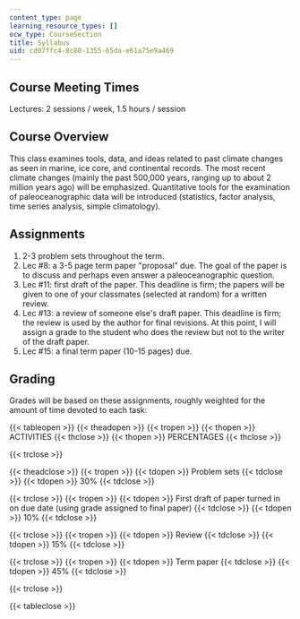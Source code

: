 ```yaml
---
content_type: page
learning_resource_types: []
ocw_type: CourseSection
title: Syllabus
uid: cd07ffc4-8c80-1355-65da-e61a75e9a469
---
```


Course Meeting Times
--------------------

Lectures: 2 sessions / week, 1.5 hours / session

Course Overview
---------------

This class examines tools, data, and ideas related to past climate changes as seen in marine, ice core, and continental records. The most recent climate changes (mainly the past 500,000 years, ranging up to about 2 million years ago) will be emphasized. Quantitative tools for the examination of paleoceanographic data will be introduced (statistics, factor analysis, time series analysis, simple climatology).

Assignments
-----------

1.  2-3 problem sets throughout the term.
2.  Lec #8: a 3-5 page term paper "proposal" due. The goal of the paper is to discuss and perhaps even answer a paleoceanographic question.
3.  Lec #11: first draft of the paper. This deadline is firm; the papers will be given to one of your classmates (selected at random) for a written review.
4.  Lec #13: a review of someone else's draft paper. This deadline is firm; the review is used by the author for final revisions. At this point, I will assign a grade to the student who does the review but not to the writer of the draft paper.
5.  Lec #15: a final term paper (10-15 pages) due.

Grading
-------

Grades will be based on these assignments, roughly weighted for the amount of time devoted to each task:

{{< tableopen >}}
{{< theadopen >}}
{{< tropen >}}
{{< thopen >}}
ACTIVITIES
{{< thclose >}}
{{< thopen >}}
PERCENTAGES
{{< thclose >}}

{{< trclose >}}

{{< theadclose >}}
{{< tropen >}}
{{< tdopen >}}
Problem sets
{{< tdclose >}}
{{< tdopen >}}
30%
{{< tdclose >}}

{{< trclose >}}
{{< tropen >}}
{{< tdopen >}}
First draft of paper turned in on due date (using grade assigned to final paper)
{{< tdclose >}}
{{< tdopen >}}
10%
{{< tdclose >}}

{{< trclose >}}
{{< tropen >}}
{{< tdopen >}}
Review
{{< tdclose >}}
{{< tdopen >}}
15%
{{< tdclose >}}

{{< trclose >}}
{{< tropen >}}
{{< tdopen >}}
Term paper
{{< tdclose >}}
{{< tdopen >}}
45%
{{< tdclose >}}

{{< trclose >}}

{{< tableclose >}}